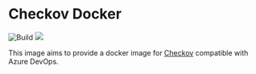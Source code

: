 # Checkov Docker

![Build](https://github.com/pomverte/checkov-docker/workflows/Build/badge.svg)
![](https://img.shields.io/badge/Checkov-1.0.625-blue)

This image aims to provide a docker image for [Checkov](https://github.com/bridgecrewio/checkov/) compatible with Azure DevOps.
